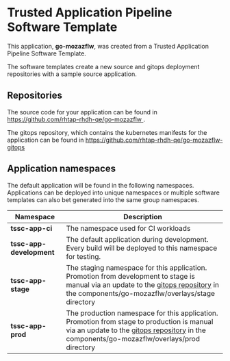 # Trusted Application Pipeline Software Template

This application, **go-mozazflw**, was created from a Trusted Application Pipeline Software Template.

The software templates create a new source and gitops deployment repositories with a sample source application. 

## Repositories

The source code for your application can be found in [https://github.com/rhtap-rhdh-qe/go-mozazflw ](https://github.com/rhtap-rhdh-qe/go-mozazflw ).
 
The gitops repository, which contains the kubernetes manifests for the application can be found in 
[https://github.com/rhtap-rhdh-qe/go-mozazflw-gitops ](https://github.com/rhtap-rhdh-qe/go-mozazflw-gitops ) 

## Application namespaces 

The default application will be found in the following namespaces. Applications can be deployed into unique namespaces or multiple software templates can also bet generated into the same group namespaces.  

|  Namespace   |  Description   |  
| -------- | -------- |
| **tssc-app-ci** | The namespace used for CI workloads |
| **tssc-app-development** | The default application during development. Every build will be deployed to this namespace for testing. |
| **tssc-app-stage** | The staging namespace for this application. Promotion from development to stage is manual via an update to the [gitops repository](https://github.com/rhtap-rhdh-qe/go-mozazflw-gitops ) in the components/go-mozazflw/overlays/stage directory |
| **tssc-app-prod** | The production namespace for this application. Promotion from stage to production is manual via an update to the [gitops repository](https://github.com/rhtap-rhdh-qe/go-mozazflw-gitops ) in the components/go-mozazflw/overlays/prod directory |